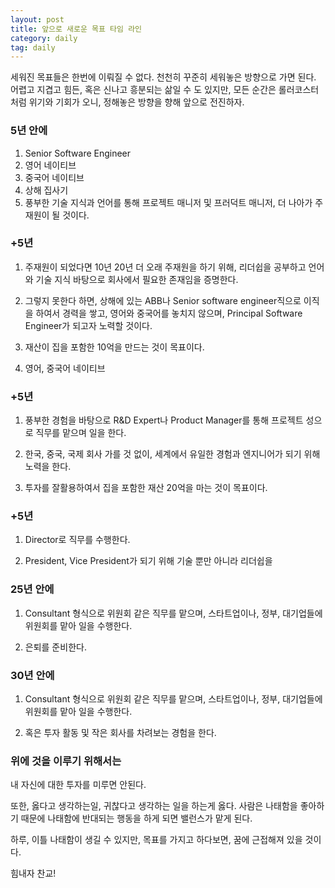 ```yaml
---
layout: post
title: 앞으로 새로운 목표 타임 라인
category: daily
tag: daily
---
```


세워진 목표들은 한번에 이뤄질 수 없다. 천천히 꾸준히 세워놓은 방향으로 가면 된다. 어렵고 지겹고 힘든, 혹은 신나고 흥분되는 삶일 수 도 있지만, 모든 순간은 롤러코스터처럼 위기와 기회가 오니, 정해놓은 방향을 향해 앞으로 전진하자.

### 5년 안에
1. Senior Software Engineer
2. 영어 네이티브
3. 중국어 네이티브
4. 상해 집사기
5. 풍부한 기술 지식과 언어를 통해 프로젝트 매니저 및 프러덕트 매니저, 더 나아가 주재원이 될 것이다.

### +5년
1. 주재원이 되었다면 10년 20년 더 오래 주재원을 하기 위해, 리더쉽을 공부하고 언어와 기술 지식 바탕으로 회사에서 필요한 존재임을 증명한다.

2. 그렇지 못한다 하면, 상해에 있는 ABB나 Senior software engineer직으로 이직을 하여서 경력을 쌓고, 영어와 중국어를 놓치지 않으며, Principal Software Engineer가 되고자 노력할 것이다.

3. 재산이 집을 포함한 10억을 만드는 것이 목표이다.

4. 영어, 중국어 네이티브

### +5년

1. 풍부한 경험을 바탕으로 R&D Expert나 Product Manager를 통해 프로젝트 성으로 직무를 맡으며 일을 한다.

2. 한국, 중국, 국제 회사 가를 것 없이, 세계에서 유일한 경험과 엔지니어가 되기 위해 노력을 한다.

3. 투자를 잘활용하여서 집을 포함한 재산 20억을 마는 것이 목표이다.

### +5년

1. Director로 직무를 수행한다.

2. President, Vice President가 되기 위해 기술 뿐만 아니라 리더쉽을

### 25년 안에

1. Consultant 형식으로 위원회 같은 직무를 맡으며, 스타트업이나, 정부, 대기업들에 위원회를 맡아 일을 수행한다.

2. 은퇴를 준비한다.

### 30년 안에

1. Consultant 형식으로 위원회 같은 직무를 맡으며, 스타트업이나, 정부, 대기업들에 위원회를 맡아 일을 수행한다.

2. 혹은 투자 활동 및 작은 회사를 차려보는 경험을 한다.

### 위에 것을 이루기 위해서는

내 자신에 대한 투자를 미루면 안된다.

또한, 옳다고 생각하는일, 귀찮다고 생각하는 일을 하는게 옳다. 사람은 나태함을 좋아하기 때문에 나태함에 반대되는 행동을 하게 되면 밸런스가 맡게 된다.

하루, 이틀 나태함이 생길 수 있지만, 목표를 가지고 하다보면, 꿈에 근접해져 있을 것이다.

힘내자 찬교!
